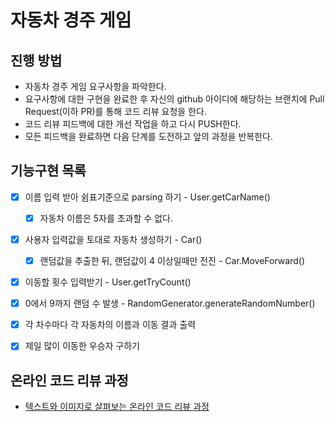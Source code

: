 # 자동차 경주 게임
## 진행 방법
* 자동차 경주 게임 요구사항을 파악한다.
* 요구사항에 대한 구현을 완료한 후 자신의 github 아이디에 해당하는 브랜치에 Pull Request(이하 PR)를 통해 코드 리뷰 요청을 한다.
* 코드 리뷰 피드백에 대한 개선 작업을 하고 다시 PUSH한다.
* 모든 피드백을 완료하면 다음 단계를 도전하고 앞의 과정을 반복한다.

## 기능구현 목록
- [x] 이름 입력 받아 쉼표기준으로 parsing 하기 - User.getCarName()
  - [x] 자동차 이름은 5자를 초과할 수 없다.
- [x] 사용자 입력값을 토대로 자동차 생성하기 - Car()
  - [x] 랜덤값을 추출한 뒤, 랜덤값이 4 이상일때만 전진 - Car.MoveForward()
- [x] 이동할 횟수 입력받기 - User.getTryCount()
- [x] 0에서 9까지 랜덤 수 발생 - RandomGenerator.generateRandomNumber()
- [x] 각 차수마다 각 자동차의 이름과 이동 결과 출력
- [x] 제일 많이 이동한 우승자 구하기



## 온라인 코드 리뷰 과정
* [텍스트와 이미지로 살펴보는 온라인 코드 리뷰 과정](https://github.com/next-step/nextstep-docs/tree/master/codereview)